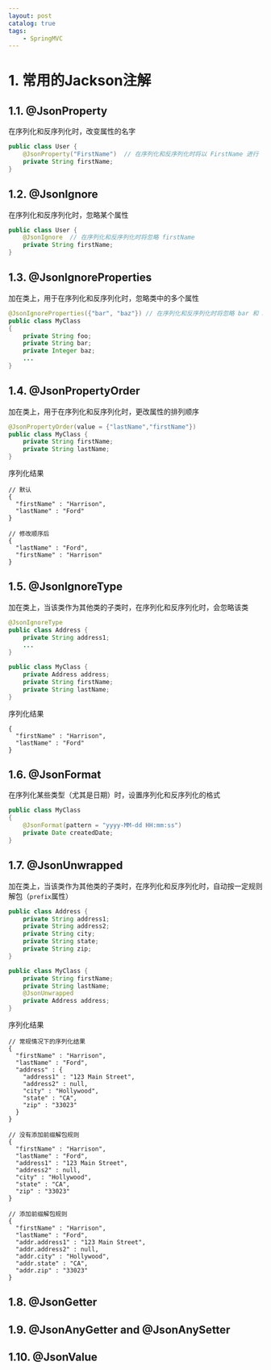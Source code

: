```yaml
---
layout: post   	
catalog: true 	
tags:
    - SpringMVC
---
```




# 1. 常用的Jackson注解

## 1.1. @JsonProperty

在序列化和反序列化时，改变属性的名字

```java
public class User {
    @JsonProperty("FirstName")  // 在序列化和反序列化时将以 FirstName 进行
    private String firstName;
}
```

## 1.2. @JsonIgnore

在序列化和反序列化时，忽略某个属性

```java
public class User {
    @JsonIgnore  // 在序列化和反序列化时将忽略 firstName
    private String firstName;
}
```

## 1.3. @JsonIgnoreProperties

加在类上，用于在序列化和反序列化时，忽略类中的多个属性

```java
@JsonIgnoreProperties({"bar", "baz"}) // 在序列化和反序列化时将忽略 bar 和 baz
public class MyClass
{
    private String foo;
    private String bar;
    private Integer baz;
    ...
}
```

## 1.4. @JsonPropertyOrder

加在类上，用于在序列化和反序列化时，更改属性的排列顺序

```java
@JsonPropertyOrder(value = {"lastName","firstName"})
public class MyClass {
    private String firstName;
    private String lastName;
}
```

序列化结果

```
// 默认
{
  "firstName" : "Harrison",
  "lastName" : "Ford"
}

// 修改顺序后
{
  "lastName" : "Ford",
  "firstName" : "Harrison"
}
```

## 1.5. @JsonIgnoreType

加在类上，当该类作为其他类的子类时，在序列化和反序列化时，会忽略该类

```java
@JsonIgnoreType
public class Address {
    private String address1;
    ...
}

public class MyClass {
    private Address address;
    private String firstName;
    private String lastName;
}
```

序列化结果

```
{
  "firstName" : "Harrison",
  "lastName" : "Ford"
}
```

## 1.6. @JsonFormat

在序列化某些类型（尤其是日期）时，设置序列化和反序列化的格式

```java
public class MyClass
{
    @JsonFormat(pattern = "yyyy-MM-dd HH:mm:ss")
    private Date createdDate;
}
```

## 1.7. @JsonUnwrapped

加在类上，当该类作为其他类的子类时，在序列化和反序列化时，自动按一定规则解包（`prefix`属性）

```java
public class Address {
    private String address1;
    private String address2;
    private String city;
    private String state;
    private String zip;
}

public class MyClass {
    private String firstName;
    private String lastName;
    @JsonUnwrapped
    private Address address;
}
```

序列化结果

```
// 常规情况下的序列化结果
{
  "firstName" : "Harrison",
  "lastName" : "Ford",
  "address" : {
    "address1" : "123 Main Street",
    "address2" : null,
    "city" : "Hollywood",
    "state" : "CA",
    "zip" : "33023"
  }
}

// 没有添加前缀解包规则
{
  "firstName" : "Harrison",
  "lastName" : "Ford",
  "address1" : "123 Main Street",
  "address2" : null,
  "city" : "Hollywood",
  "state" : "CA",
  "zip" : "33023"
}

// 添加前缀解包规则
{
  "firstName" : "Harrison",
  "lastName" : "Ford",
  "addr.address1" : "123 Main Street",
  "addr.address2" : null,
  "addr.city" : "Hollywood",
  "addr.state" : "CA",
  "addr.zip" : "33023"
}
```

## 1.8. @JsonGetter

## 1.9. @JsonAnyGetter and @JsonAnySetter

## 1.10. @JsonValue